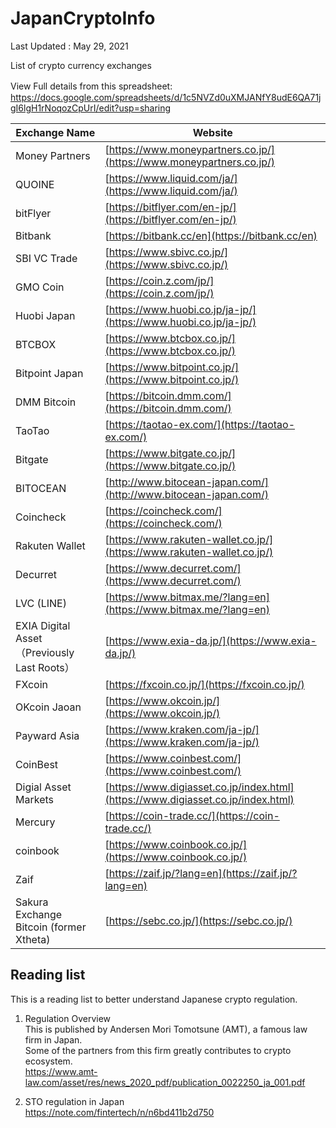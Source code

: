 # JapanCryptoInfo

Last Updated : May 29, 2021

List of crypto currency exchanges  

View Full details from this spreadsheet: 　　
https://docs.google.com/spreadsheets/d/1c5NVZd0uXMJANfY8udE6QA71jgI6lgH1rNoqozCpUrI/edit?usp=sharing

| Exchange Name                            |    Website|
| ------------------------------------------ | -------------------------------------------------------------------------------- |
| Money Partners                             | [https://www.moneypartners.co.jp/](https://www.moneypartners.co.jp/)             |
| QUOINE                                     | [https://www.liquid.com/ja/](https://www.liquid.com/ja/)                         |
| bitFlyer                                   | [https://bitflyer.com/en-jp/](https://bitflyer.com/en-jp/)                       |
| Bitbank                                    | [https://bitbank.cc/en](https://bitbank.cc/en)                                   |
| SBI VC Trade                               | [https://www.sbivc.co.jp/](https://www.sbivc.co.jp/)                             |
| GMO Coin                                   | [https://coin.z.com/jp/](https://coin.z.com/jp/)                                 |
| Huobi Japan                                | [https://www.huobi.co.jp/ja-jp/](https://www.huobi.co.jp/ja-jp/)                 |
| BTCBOX                                     | [https://www.btcbox.co.jp/](https://www.btcbox.co.jp/)                           |
| Bitpoint Japan                             | [https://www.bitpoint.co.jp/](https://www.bitpoint.co.jp/)                       |
| DMM Bitcoin                                | [https://bitcoin.dmm.com/](https://bitcoin.dmm.com/)                             |
| TaoTao                                     | [https://taotao-ex.com/](https://taotao-ex.com/)                                 |
| Bitgate                                    | [https://www.bitgate.co.jp/](https://www.bitgate.co.jp/)                         |
| BITOCEAN                                   | [http://www.bitocean-japan.com/](http://www.bitocean-japan.com/)                 |
| Coincheck                                  | [https://coincheck.com/](https://coincheck.com/)                                 |
| Rakuten Wallet                             | [https://www.rakuten-wallet.co.jp/](https://www.rakuten-wallet.co.jp/)           |
| Decurret                                   | [https://www.decurret.com/](https://www.decurret.com/)                           |
| LVC (LINE)                                 | [https://www.bitmax.me/?lang=en](https://www.bitmax.me/?lang=en)                 |
| EXIA Digital Asset （Previously Last Roots） | [https://www.exia-da.jp/](https://www.exia-da.jp/)                               |
| FXcoin                                     | [https://fxcoin.co.jp/](https://fxcoin.co.jp/)                                   |
| OKcoin Jaoan                               | [https://www.okcoin.jp/](https://www.okcoin.jp/)                                 |
| Payward Asia                               | [https://www.kraken.com/ja-jp/](https://www.kraken.com/ja-jp/)                   |
| CoinBest                                   | [https://www.coinbest.com/](https://www.coinbest.com/)                           |
| Digial Asset Markets                       | [https://www.digiasset.co.jp/index.html](https://www.digiasset.co.jp/index.html) |
| Mercury                                    | [https://coin-trade.cc/](https://coin-trade.cc/)                                 |
| coinbook                                   | [https://www.coinbook.co.jp/](https://www.coinbook.co.jp/)                       |
| Zaif                                       | [https://zaif.jp/?lang=en](https://zaif.jp/?lang=en)                             |
| Sakura Exchange Bitcoin (former Xtheta)    | [https://sebc.co.jp/](https://sebc.co.jp/)                                       |

## Reading list
This is a reading list to better understand Japanese crypto regulation.

1) Regulation Overview  
This is published by Andersen Mori Tomotsune (AMT), a famous law firm in Japan.   
Some of the partners from this firm greatly contributes to crypto ecosystem.  
https://www.amt-law.com/asset/res/news_2020_pdf/publication_0022250_ja_001.pdf

2) STO regulation in Japan  
https://note.com/fintertech/n/n6bd411b2d750


